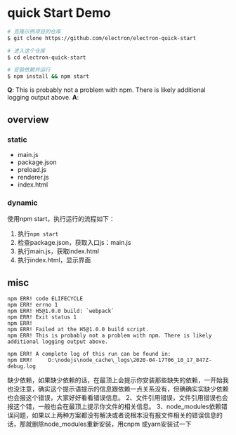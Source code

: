 # quick Start Demo

``` bash
# 克隆示例项目的仓库
$ git clone https://github.com/electron/electron-quick-start

# 进入这个仓库
$ cd electron-quick-start

# 安装依赖并运行
$ npm install && npm start
```

**Q**: This is probably not a problem with npm. There is likely additional logging output above. 
**A**: 

## overview

### static

* main.js
* package.json
* preload.js
* renderer.js
* index.html

### dynamic
使用npm start，执行运行的流程如下：

1. 执行`npm start`
2. 检查package.json，获取入口js：main.js
3. 执行main.js，获取index.html
4. 执行index.html，显示界面


## misc

```
npm ERR! code ELIFECYCLE
npm ERR! errno 1
npm ERR! H5@1.0.0 build: `webpack`
npm ERR! Exit status 1
npm ERR!
npm ERR! Failed at the H5@1.0.0 build script.
npm ERR! This is probably not a problem with npm. There is likely additional logging output above.

npm ERR! A complete log of this run can be found in:
npm ERR!     D:\nodejs\node_cache\_logs\2020-04-17T06_10_17_847Z-debug.log
```

缺少依赖，如果缺少依赖的话，在最顶上会提示你安装那些缺失的依赖，一开始我也没注意，确实这个提示语提示的信息跟依赖一点关系没有，但确确实实缺少依赖也会报这个错误，大家好好看看错误信息。
2、文件引用错误，文件引用错误也会报这个错，一般也会在最顶上提示你文件的相关信息。
3、node_modules依赖错误问题，如果以上两种方案都没有解决或者说根本没有报文件相关的错误信息的话，那就删除node_modules重新安装，用cnpm 或yarn安装试一下
